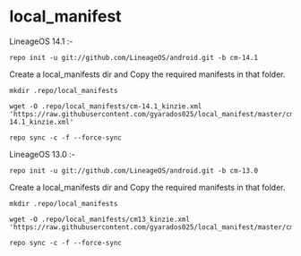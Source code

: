 # local_manifest

LineageOS 14.1 :-

    repo init -u git://github.com/LineageOS/android.git -b cm-14.1

Create a local_manifests dir and Copy the required manifests in that folder.

    mkdir .repo/local_manifests
    
    wget -O .repo/local_manifests/cm-14.1_kinzie.xml 'https://raw.githubusercontent.com/gyarados025/local_manifest/master/cm-14.1_kinzie.xml'
    
    repo sync -c -f --force-sync
    
 LineageOS 13.0 :-
 
    repo init -u git://github.com/LineageOS/android.git -b cm-13.0
 
 Create a local_manifests dir and Copy the required manifests in that folder.

    mkdir .repo/local_manifests
    
    wget -O .repo/local_manifests/cm13_kinzie.xml 'https://raw.githubusercontent.com/gyarados025/local_manifest/master/cm13_kinzie.xml'
    
    repo sync -c -f --force-sync
 

